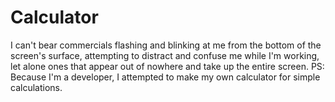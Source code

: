 # Calculator
I can't bear commercials flashing and blinking at me from the bottom of the screen's surface, attempting to distract and confuse me while I'm working, let alone ones that appear out of nowhere and take up the entire screen. PS: Because I'm a developer, I attempted to make my own calculator for simple calculations.
